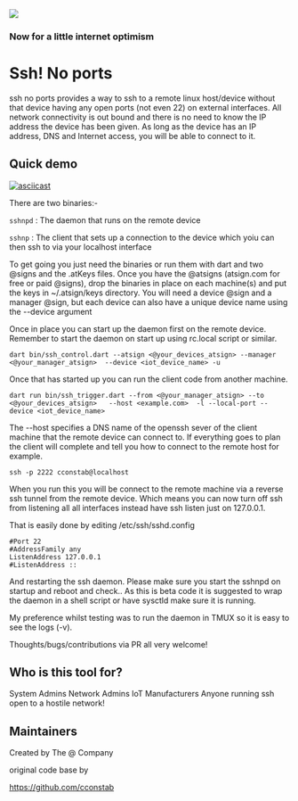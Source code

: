 <img src="https://atsign.dev/assets/img/@dev.png?sanitize=true">

### Now for a little internet optimism

# Ssh! No ports

ssh no ports provides a way to ssh to a remote linux host/device without that device having any open ports (not even 22)
on external interfaces. All network connectivity is out bound and there is no need to know the IP address the device 
has been given. As long as the device has an IP address, DNS and Internet access, you will be able to connect to it.

## Quick demo
[![asciicast](https://asciinema.org/a/nhcExPw1MZnn7sKEK6gJTJEkR.svg)](https://asciinema.org/a/nhcExPw1MZnn7sKEK6gJTJEkR)

There are two binaries:-

`sshnpd` : The daemon that runs on the remote device

`sshnp`  : The client that sets up a connection to the device which yoiu can then ssh to via your localhost interface

To get going you just need the binaries or run them with dart and two @signs and the .atKeys files. Once you have the 
@atsigns (atsign.com for free or paid @signs), drop the binaries in place on each machine(s) and put the keys in 
~/.atsign/keys directory. You will need a device @sign and a manager @sign, but each device can also have a unique device
name using the --device argument

Once in place you can start up the daemon first on the remote device. Remember to start the daemon on start up using 
rc.local script or similar.

`dart bin/ssh_control.dart --atsign <@your_devices_atsign> --manager <@your_manager_atsign>  --device <iot_device_name> -u`

Once that has started up you can run the client code from another machine.

`dart run bin/ssh_trigger.dart --from <@your_manager_atsign> --to <@your_devices_atsign>   --host <example.com>  -l --local-port --device <iot_device_name>`

The --host specifies a DNS name of the openssh sever of the client machine that the remote device can connect to. If everything goes to plan the client will complete and tell you how to connect to the remote host for example.

`ssh -p 2222 cconstab@localhost`

When you run this you will be connect to the remote machine via a reverse ssh tunnel from the remote device. Which means
you can now turn off ssh from listening all all interfaces instead have ssh listen just on 127.0.0.1.

That is easily done by editing /etc/ssh/sshd.config 

```
#Port 22
#AddressFamily any
ListenAddress 127.0.0.1
#ListenAddress ::
```

And restarting the ssh daemon. Please make sure you start the sshnpd on startup and reboot and check.. As this is beta code 
it is suggested to wrap the daemon in a shell script or have sysctld make sure it is running. 

My preference whilst testing was to run the daemon in TMUX so it is easy to see the logs (-v).


Thoughts/bugs/contributions via PR all very welcome!



## Who is this tool for?

System Admins
Network Admins
IoT Manufacturers
Anyone running ssh open to a hostile network!





## Maintainers

Created by The @ Company 

original code base by 

https://github.com/cconstab

